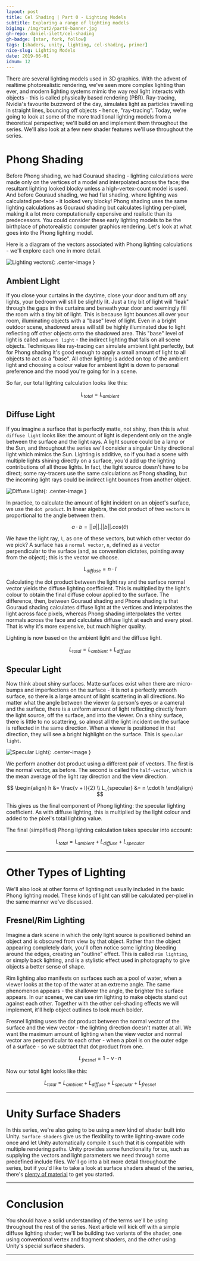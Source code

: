 ```yaml
---
layout: post
title: Cel Shading | Part 0 - Lighting Models
subtitle: Exploring a range of lighting models
bigimg: /img/tut2/part0-banner.jpg
gh-repo: daniel-ilett/cel-shading
gh-badge: [star, fork, follow]
tags: [shaders, unity, lighting, cel-shading, primer]
nice-slug: Lighting Models
date: 2019-06-01
idnum: 12
---
```


There are several lighting models used in 3D graphics. With the advent of realtime photorealistic rendering, we've seen more complex lighting than ever, and modern lighting systems mimic the way real light interacts with objects - this is called physically based rendering (PBR). Ray-tracing, Nvidia's favourite buzzword of the day, simulates light as particles travelling in straight lines, bouncing off objects - hence, "ray-tracing". Today, we're going to look at some of the more traditional lighting models from a theoretical perspective; we'll build on and implement them throughout the series. We'll also look at a few new shader features we'll use throughout the series.

# Phong Shading

Before Phong shading, we had Gouraud shading - lighting calculations were made only on the vertices of a model and interpolated across the face; the resultant lighting looked blocky unless a high-vertex-count model is used. And before Gouraud shading, we had flat shading, where lighting was calculated per-face - it looked very blocky! Phong shading uses the same lighting calculations as Gouraud shading but calculates lighting per-pixel, making it a lot more computationally expensive and realistic than its predecessors. You could consider these early lighting models to be the birthplace of photorealistic computer graphics rendering. Let's look at what goes into the Phong lighting model.

Here is a diagram of the vectors associated with Phong lighting calculations - we'll explore each one in more detail.

![Lighting vectors](/img/tut2/part0-lighting-model.jpg){: .center-image }

## Ambient Light

If you close your curtains in the daytime, close your door and turn off any lights, your bedroom will still be slightly lit. Just a tiny bit of light will "leak" through the gaps in the curtains and beneath your door and seemingly fill the room with a tiny bit of light. This is because light bounces all over your room, illuminating objects with a "base" level of light. Even in a bright outdoor scene, shadowed areas will still be highly illuminated due to light reflecting off other objects onto the shadowed area. This "base" level of light is called `ambient light` - the indirect lighting that falls on all scene objects. Techniques like ray-tracing can simulate ambient light perfectly, but for Phong shading it's good enough to apply a small amount of light to all objects to act as a "base". All other lighting is added on top of the ambient light and choosing a colour value for ambient light is down to personal preference and the mood you're going for in a scene.

So far, our total lighting calculation looks like this:

$$
L_{total} = L_{ambient}
$$

## Diffuse Light

If you imagine a surface that is perfectly matte, not shiny, then this is what `diffuse light` looks like: the amount of light is dependent only on the angle between the surface and the light rays. A light source could be a lamp or the Sun, and throughout the series we'll consider a singular Unity directional light which mimics the Sun. Lighting is additive, so if you had a scene with multiple lights shining directly on a surface, you'd add up the lighting contributions of all those lights. In fact, the light source doesn't have to be direct; some ray-tracers use the same calculations as Phong shading, but the incoming light rays could be indirect light bounces from another object.

![Diffuse Light](/img/tut2/part1-diffuse-model.jpg){: .center-image }

In practice, to calculate the amount of light incident on an object's surface, we use the `dot product`. In linear algebra, the dot product of two `vectors` is proportional to the angle between them.

$$
a \cdot b = \vert\vert a \vert\vert . \vert\vert b \vert\vert . cos(\theta)
$$

We have the light ray, `l`, as one of these vectors, but which other vector do we pick? A surface has a `normal vector`, `n`, defined as a vector perpendicular to the surface (and, as convention dictates, pointing away from the object); this is the vector we choose.

$$
L_{diffuse} = n \cdot l
$$

Calculating the dot product between the light ray and the surface normal vector yields the diffuse lighting coefficient. This is multiplied by the light's colour to obtain the final diffuse colour applied to the surface. The difference, then, between Gouraud shading and Phone shading is that Gouraud shading calculates diffuse light at the vertices and interpolates the light across face pixels, whereas Phong shading interpolates the vertex normals across the face and calculates diffuse light at each and every pixel. That is why it's more expensive, but much higher quality.

Lighting is now based on the ambient light and the diffuse light.

$$
L_{total} = L_{ambient} + L_{diffuse}
$$

## Specular Light

Now think about shiny surfaces. Matte surfaces exist when there are micro-bumps and imperfections on the surface - it is not a perfectly smooth surface, so there is a large amount of light scattering in all directions. No matter what the angle between the viewer (a person's eyes or a camera) and the surface, there is a uniform amount of light reflecting directly from the light source, off the surface, and into the viewer. On a shiny surface, there is little to no scattering, so almost all the light incident on the surface is reflected in the same direction. When a viewer is positioned in that direction, they will see a bright highlight on the surface. This is `specular light`.

![Specular Light](/img/tut2/part2-specular-model.jpg){: .center-image }

We perform another dot product using a different pair of vectors. The first is the normal vector, as before. The second is called the `half-vector`, which is the mean average of the light ray direction and the view direction.

$$
\begin{align}
h &= \frac{v + l}{2} \\
L_{specular} &= n \cdot h
\end{align}
$$

This gives us the final component of Phong lighting: the specular lighting coefficient. As with diffuse lighting, this is multiplied by the light colour and added to the pixel's total lighting value. 

The final (simplified) Phong lighting calculation takes specular into account:

$$
L_{total} = L_{ambient} + L_{diffuse} + L_{specular}
$$

<hr/>

# Other Types of Lighting

We'll also look at other forms of lighting not usually included in the basic Phong lighting model. These kinds of light can still be calculated per-pixel in the same manner we've discussed.

## Fresnel/Rim Lighting

Imagine a dark scene in which the only light source is positioned behind an object and is obscured from view by that object. Rather than the object appearing completely dark, you'll often notice some lighting bleeding around the edges, creating an "outline" effect. This is called `rim lighting`, or simply back lighting, and is a stylistic effect used in photography to give objects a better sense of shape.

Rim lighting also manifests on surfaces such as a pool of water, when a viewer looks at the top of the water at an extreme angle. The same phenomenon appears - the shallower the angle, the brighter the surface appears. In our scenes, we can use rim lighting to make objects stand out against each other. Together with the other cel-shading effects we will implement, it'll help object outlines to look much bolder.

Fresnel lighting uses the dot product between the normal vector of the surface and the view vector - the lighting direction doesn't matter at all. We want the maximum amount of lighting when the view vector and normal vector are perpendicular to each other - when a pixel is on the outer edge of a surface - so we subtract that dot product from one.

$$
L_{fresnel} = 1 - v \cdot n
$$

Now our total light looks like this:

$$
L_{total} = L_{ambient} + L_{diffuse} + L_{specular} + L_{fresnel}
$$

<hr/>

# Unity Surface Shaders

In this series, we're also going to be using a new kind of shader built into Unity. `Surface shaders` give us the flexibility to write lighting-aware code once and let Unity automatically compile it such that it is compatible with multiple rendering paths. Unity provides some functionality for us, such as supplying the vectors and light parameters we need through some predefined include files. We'll go into a bit more detail throughout the series, but if you'd like to take a look at surface shaders ahead of the series, there's [plenty of material](https://docs.unity3d.com/Manual/SL-SurfaceShaders.html) to get you started.

<hr/>

# Conclusion

You should have a solid understanding of the terms we'll be using throughout the rest of the series. Next article will kick off with a simple diffuse lighting shader; we'll be building two variants of the shader, one using conventional vertex and fragment shaders, and the other using Unity's special surface shaders.

<hr/>
